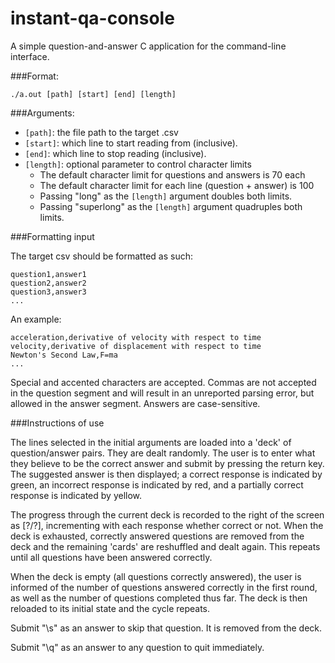 # instant-qa-console
A simple question-and-answer C application for the command-line interface.

###Format:

`./a.out [path] [start] [end] [length]`

###Arguments:
- `[path]`: the file path to the target .csv
- `[start]`: which line to start reading from (inclusive).
- `[end]`: which line to stop reading (inclusive).
- `[length]`: optional parameter to control character limits
  - The default character limit for questions and answers is 70 each
  - The default character limit for each line (question + answer) is 100
  - Passing "long" as the `[length]` argument doubles both limits.
  - Passing "superlong" as the `[length]` argument quadruples both limits.

###Formatting input

The target csv should be formatted as such:
```
question1,answer1
question2,answer2
question3,answer3
...
```

An example:
```
acceleration,derivative of velocity with respect to time
velocity,derivative of displacement with respect to time
Newton's Second Law,F=ma
...
```

Special and accented characters are accepted. Commas are not accepted in the question segment and will result in an unreported parsing error, but allowed in the answer segment. Answers are case-sensitive.

###Instructions of use

The lines selected in the initial arguments are loaded into a 'deck' of question/answer pairs. They are dealt randomly. The user is to enter what they believe to be the correct answer and submit by pressing the return key. The suggested answer is then displayed; a correct response is indicated by green, an incorrect response is indicated by red, and a partially correct response is indicated by yellow.

The progress through the current deck is recorded to the right of the screen as [?/?], incrementing with each response whether correct or not. When the deck is exhausted, correctly answered questions are removed from the deck and the remaining 'cards' are reshuffled and dealt again. This repeats until all questions have been answered correctly.

When the deck is empty (all questions correctly answered), the user is informed of the number of questions answered correctly in the first round, as well as the number of questions completed thus far. The deck is then reloaded to its initial state and the cycle repeats.

Submit "\s" as an  answer to skip that question. It is removed from the deck.

Submit "\q" as an answer to any question to quit immediately.
